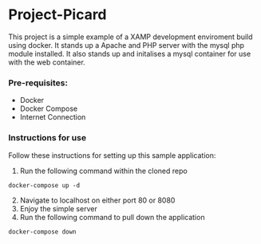 # Project-Picard
This project is a simple example of a XAMP development enviroment build using docker.
It stands up a Apache and PHP server with the mysql php module installed.
It also stands up and initalises a mysql container for use with the web container.
### Pre-requisites:

- Docker
- Docker Compose
- Internet Connection

### Instructions for use
Follow these instructions for setting up this sample application:

1. Run the following command within the cloned repo
```
docker-compose up -d
```
2. Navigate to localhost on either port 80 or 8080
3. Enjoy the simple server
4. Run the following command to pull down the application
```
docker-compose down
```	